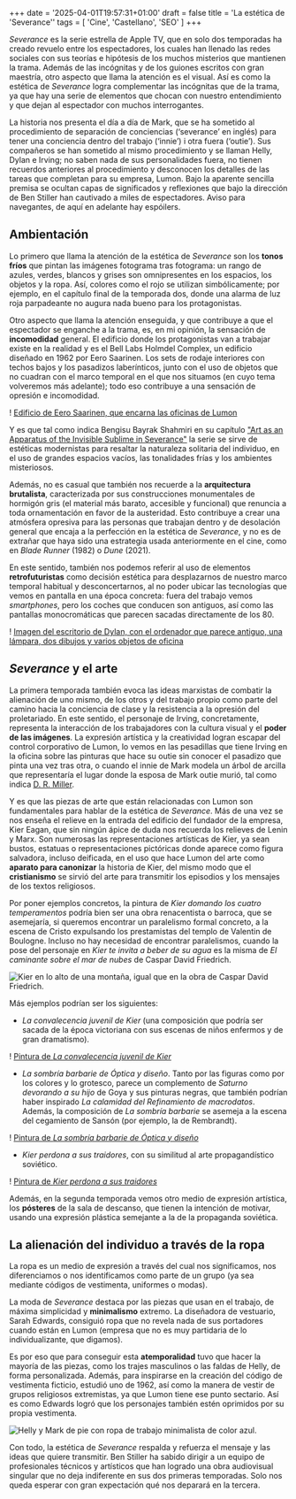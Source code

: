 +++
date = '2025-04-01T19:57:31+01:00'
draft = false
title = 'La estética de 'Severance''
tags = [ 'Cine', 'Castellano', 'SEO' ]
+++

_Severance_ es la serie estrella de Apple TV, que en solo dos temporadas ha creado revuelo entre los espectadores, los cuales han llenado las redes sociales con sus teorías e hipótesis de los muchos misterios que mantienen la trama. Además de las incógnitas y de los guiones escritos con gran maestría, otro aspecto que llama la atención es el visual. Así es como la estética de _Severance_ logra complementar las incógnitas que de la trama, ya que hay una serie de elementos que chocan con nuestro entendimiento y que dejan al espectador con muchos interrogantes. 

La historia nos presenta el día a día de Mark, que se ha sometido al procedimiento de separación de conciencias (‘severance’ en inglés) para tener una conciencia dentro del trabajo (‘innie’) i otra fuera (‘outie’). Sus compañeros se han sometido al mismo procedimiento y se llaman Helly, Dylan e Irving; no saben nada de sus personalidades fuera, no tienen recuerdos anteriores al procedimiento y desconocen los detalles de las tareas que completan para su empresa, Lumon. Bajo la aparente sencilla premisa se ocultan capas de significados y reflexiones que bajo la dirección de Ben Stiller han cautivado a miles de espectadores. Aviso para navegantes, de aquí en adelante hay espóilers. 

## Ambientación 
Lo primero que llama la atención de la estética de _Severance_ son los **tonos fríos** que pintan las imágenes fotograma tras fotograma: un rango de azules, verdes, blancos y grises son omnipresentes en los espacios, los objetos y la ropa. Así, colores como el rojo se utilizan simbólicamente; por ejemplo, en el capítulo final de la temporada dos, donde una alarma de luz roja parpadeante no augura nada bueno para los protagonistas.

Otro aspecto que llama la atención enseguida, y que contribuye a que el espectador se enganche a la trama, es, en mi opinión, la sensación de **incomodidad** general. El edificio donde los protagonistas van a trabajar existe en la realidad y es el Bell Labs Holmdel Complex, un edificio diseñado en 1962 por Eero Saarinen. Los sets de rodaje interiores con techos bajos y los pasadizos laberínticos, junto con el uso de objetos que no cuadran con el marco temporal en el que nos situamos (en cuyo tema volveremos más adelante); todo eso contribuye a una sensación de opresión e incomodidad. 

! [Edificio de Eero Saarinen, que encarna las oficinas de Lumon](https://photos.on-this.website/wm/td0LzYZxHjG6ceZW4VWOx5gzhDo=/wbr/1736720357/15678_1863838703555bd1d1f0dfc.jpg)

Y es que tal como indica Bengisu Bayrak Shahmiri en su capítulo [<u>"Art as an Apparatus of the Invisible Sublime in Severance"</u>](https://www.researchgate.net/publication/382475095_Art_as_an_Apparatus_of_the_Invisible_Sublime_in_Severance) la serie se sirve de estéticas modernistas para resaltar la naturaleza solitaria del individuo, en el uso de grandes espacios vacíos, las tonalidades frías y los ambientes misteriosos. 

Además, no es casual que también nos recuerde a la **arquitectura brutalista**, caracterizada por sus construcciones monumentales de hormigón gris (el material más barato, accesible y funcional) que renuncia a toda ornamentación en favor de la austeridad. Esto contribuye a crear una atmósfera opresiva para las personas que trabajan dentro y de desolación general que encaja a la perfección en la estética de _Severance_, y no es de extrañar que haya sido una estrategia usada anteriormente en el cine, como en _Blade Runner_ (1982) o _Dune_ (2021).  

En este sentido, también nos podemos referir al uso de elementos **retrofuturistas** como decisión estética para desplazarnos de nuestro marco temporal habitual y desconcertarnos, al no poder ubicar las tecnologías que vemos en pantalla en una época concreta: fuera del trabajo vemos _smartphones_, pero los coches que conducen son antiguos, así como las pantallas monocromáticas que parecen sacadas directamente de los 80.  

! [Imagen del escritorio de Dylan, con el ordenador que parece antiguo, una lámpara, dos dibujos y varios objetos de oficina](https://www.slashfilm.com/img/gallery/severances-computers-were-actually-functional-including-the-numbers-on-screen/technologic-hell-1650485828.jpg)

## _Severance_ y el arte
La primera temporada también evoca las ideas marxistas de combatir la alienación de uno mismo, de los otros y del trabajo propio como parte del camino hacia la conciencia de clase y la resistencia a la opresión del proletariado. En este sentido, el personaje de Irving, concretamente, representa la interacción de los trabajadores con la cultura visual y el **poder de las imágenes**. La expresión artística y la creatividad logran escapar del control corporativo de Lumon, lo vemos en las pesadillas que tiene Irving en la oficina sobre las pinturas que hace su outie sin conocer el pasadizo que pinta una vez tras otra, o cuando el innie de Mark modela un árbol de arcilla que representaría el lugar donde la esposa de Mark outie murió, tal como indica [<u>D. R. Miller</u>](https://www.researchgate.net/publication/382471294_The_Grim_Barbarity_of_Capitalist_Designs_Class_Conflict_Corporate_Dystopia_and_the_Sacred_Gaze_in_Severance).

Y es que las piezas de arte que están relacionadas con Lumon son fundamentales para hablar de la estética de _Severance_. Más de una vez se nos enseña el relieve en la entrada del edificio del fundador de la empresa, Kier Eagan, que sin ningún ápice de duda nos recuerda los relieves de Lenin y Marx. Son numerosas las representaciones artísticas de Kier, ya sean bustos, estatuas o representaciones pictóricas donde aparece como figura salvadora, incluso deificada, en el uso que hace Lumon del arte como **aparato para canonizar** la historia de Kier, del mismo modo que el **cristianismo** se sirvió del arte para transmitir los episodios y los mensajes de los textos religiosos.  

Por poner ejemplos concretos, la pintura de _Kier domando los cuatro temperamentos_ podría bien ser una obra renacentista o barroca, que se asemejaría, si queremos encontrar un paralelismo formal concreto, a la escena de Cristo expulsando los prestamistas del templo de Valentin de Boulogne. Incluso no hay necesidad de encontrar paralelismos, cuando la pose del personaje en _Kier te invita a beber de su agua_ es la misma de _El caminante sobre el mar de nubes_ de Caspar David Friedrich.

![Kier en lo alto de una montaña, igual que en la obra de Caspar David Friedrich.](https://severance.wiki/_media/kier-invites-you-to-drink-of-his-water.webp?cache=&w=900&h=491&tok=d7fe82)

Más ejemplos podrían ser los siguientes:
- _La convalecencia juvenil de Kier_ (una composición que podría ser sacada de la época victoriana con sus escenas de niños enfermos y de gran dramatismo).

! [Pintura de _La convalecencia juvenil de Kier_](https://severance.wiki/_media/the-youthful-convalescence-of-kier.webp)

- _La sombría barbarie de Óptica y diseño_. Tanto por las figuras como por los colores y lo grotesco, parece un complemento de _Saturno devorando a su hijo_ de Goya y sus pinturas negras, que también podrían haber inspirado _La calamidad del Refinamiento de macrodatos_. Además, la composición de _La sombría barbarie_ se asemeja a la escena del cegamiento de Sansón (por ejemplo, la de Rembrandt).

! [Pintura de _La sombría barbarie de Óptica y diseño_](https://severance.wiki/_media/grimbarbarityofoandd-painting02.webp?w=400&tok=7b82db)

- _Kier perdona a sus traidores_, con su similitud al arte propagandístico soviético.

! [Pintura de _Kier perdona a sus traidores_](https://severance.wiki/_media/kierforgives.png)

Además, en la segunda temporada vemos otro medio de expresión artística, los **pósteres** de la sala de descanso, que tienen la intención de motivar, usando una expresión plástica semejante a la de la propaganda soviética.

## La alienación del individuo a través de la ropa
La ropa es un medio de expresión a través del cual nos significamos, nos diferenciamos o nos identificamos como parte de un grupo (ya sea mediante códigos de vestimenta, uniformes o modas). 

La moda de _Severance_ destaca por las piezas que usan en el trabajo, de máxima simplicidad y **minimalismo** extremo. La diseñadora de vestuario, Sarah Edwards, consiguió ropa que no revela nada de sus portadores cuando están en Lumon (empresa que no es muy partidaria de lo individualizante, que digamos). 

Es por eso que para conseguir esta **atemporalidad** tuvo que hacer la mayoría de las piezas, como los trajes masculinos o las faldas de Helly, de forma personalizada. Además, para inspirarse en la creación del código de vestimenta ficticio, estudió uno de 1962, así como la manera de vestir de grupos religiosos extremistas, ya que Lumon tiene ese punto sectario. Así es como Edwards logró que los personajes también estén oprimidos por su propia vestimenta.

![Helly y Mark de pie con ropa de trabajo minimalista de color azul.](https://fashionmagazine.mblycdn.com/fm/resized/2025/03/w768/Severance_Photo_020302.jpg)
 
Con todo, la estética de _Severance_ respalda y refuerza el mensaje y las ideas que quiere transmitir. Ben Stiller ha sabido dirigir a un equipo de profesionales técnicos y artísticos que han logrado una obra audiovisual singular que no deja indiferente en sus dos primeras temporadas. Solo nos queda esperar con gran expectación qué nos deparará en la tercera.
